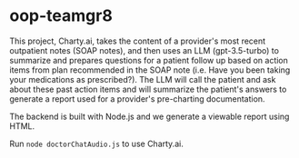 # oop-teamgr8

This project, Charty.ai, takes the content of a provider's most recent outpatient notes (SOAP notes), and then uses an LLM (gpt-3.5-turbo) to summarize and prepares questions for a patient follow up based on action items from plan recommended in the SOAP note (i.e. Have you been taking your medications as prescribed?). The LLM will call the patient and ask about these past action items and will summarize the patient's answers to generate a report used for a provider's pre-charting documentation.

The backend is built with Node.js and we generate a viewable report using HTML. 

Run `node doctorChatAudio.js` to use Charty.ai. 
